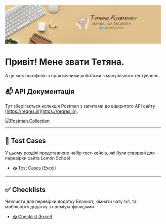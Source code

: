 ![Headers](https://github.com/Agrainel2474/Agrainel2474/blob/main/assets/Black.png)

# Привіт! Мене звати Тетяна.

А це моє портфоліо з практичними роботами з мануального тестування.


## 📬 API Документація

Тут зберігається колекція Postman з запитами до відкритого API сайту [https://reqres.in](https://reqres.in).

[![Postman Collection](https://img.shields.io/badge/Postman-Collection-orange?logo=postman)](https://github.com/Agrainel2474/Agrainel2474/raw/main/my_api_collection.json)

---

## 📝 Test Cases

У цьому розділі представлено набір тест-кейсів, які були створені для перевірки сайта Lemon School


- [📥 Test Cases (Excel)](https://github.com/Agrainel2474/Agrainel2474/raw/main/test_cases.xlsx)

---

## ✅ Checklists

Чеклисти для перевірки додатку Блокнот, кімнати чату 1х1, та мобільного додатку з преміум-функціями

- [📥 Checklist (Excel)](https://github.com/Agrainel2474/Agrainel2474/raw/main/Checklist.xlsx)
